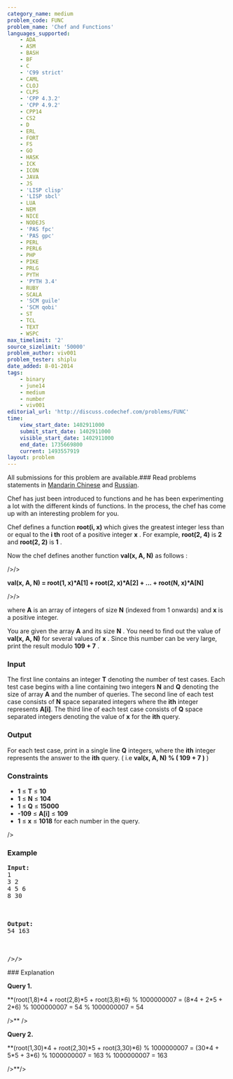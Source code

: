 ```yaml
---
category_name: medium
problem_code: FUNC
problem_name: 'Chef and Functions'
languages_supported:
    - ADA
    - ASM
    - BASH
    - BF
    - C
    - 'C99 strict'
    - CAML
    - CLOJ
    - CLPS
    - 'CPP 4.3.2'
    - 'CPP 4.9.2'
    - CPP14
    - CS2
    - D
    - ERL
    - FORT
    - FS
    - GO
    - HASK
    - ICK
    - ICON
    - JAVA
    - JS
    - 'LISP clisp'
    - 'LISP sbcl'
    - LUA
    - NEM
    - NICE
    - NODEJS
    - 'PAS fpc'
    - 'PAS gpc'
    - PERL
    - PERL6
    - PHP
    - PIKE
    - PRLG
    - PYTH
    - 'PYTH 3.4'
    - RUBY
    - SCALA
    - 'SCM guile'
    - 'SCM qobi'
    - ST
    - TCL
    - TEXT
    - WSPC
max_timelimit: '2'
source_sizelimit: '50000'
problem_author: viv001
problem_tester: shiplu
date_added: 8-01-2014
tags:
    - binary
    - june14
    - medium
    - number
    - viv001
editorial_url: 'http://discuss.codechef.com/problems/FUNC'
time:
    view_start_date: 1402911000
    submit_start_date: 1402911000
    visible_start_date: 1402911000
    end_date: 1735669800
    current: 1493557919
layout: problem
---
```

All submissions for this problem are available.###  Read problems statements in [Mandarin Chinese](http://www.codechef.com/download/translated/JUNE14/mandarin/FUNC.pdf) and [Russian](http://www.codechef.com/download/translated/JUNE14/russian/FUNC.pdf).

 Chef has just been introduced to functions and he has been experimenting a lot with the different kinds of functions. In the process, the chef has come up with an interesting problem for you.

 Chef defines a function  **root(i, x)**  which gives the greatest integer less than or equal to the  **i th**  root of a positive integer  **x** . For example,  **root(2, 4)**  is  **2**  and  **root(2, 2)**  is  **1** .

 Now the chef defines another function  **val(x, A, N)**  as follows : 
 
/>/>

 **val(x, A, N) = root(1, x)\*A\[1\] + root(2, x)\*A\[2\] + ... + root(N, x)\*A\[N\]**  
 
/>/>

where  **A**  is an array of integers of size  **N**  (indexed from 1 onwards) and  **x**  is a positive integer.

 You are given the array  **A**  and its size  **N** . You need to find out the value of  **val(x, A, N)**  for several values of  **x** . Since this number can be very large, print the result modulo  **109 + 7** .

### Input

 The first line contains an integer **T** denoting the number of test cases. Each test case begins with a line containing two integers **N** and  **Q**  denoting the size of array **A** and the number of queries. The second line of each test case consists of **N** space separated integers where the **ith** integer represents **A\[i\]**. The third line of each test case consists of **Q** space separated integers denoting the value of  **x**  for the **ith** query.

### Output

 For each test case, print in a single line  **Q**  integers, where the **ith** integer represents the answer to the **ith** query. ( i.e  **val(x, A, N) % ( 109 + 7 )**  )

### Constraints

- **1** ≤ **T** ≤  **10**
- **1**  ≤  **N** ≤  **104**
- **1**  ≤  **Q** ≤  **15000**
- **-109**  ≤  **A\[i\]**  ≤  **109**
- **1**  ≤  **x**  ≤  **1018**  for each number in the query.


/>

### Example

<pre><b>Input:</b>
1
3 2
4 5 6
8 30
<br></br>
<b>Output:</b>
54 163
<br></br>
/>/>
</pre>### Explanation
**Query 1.**

 **(root(1,8)\*4 + root(2,8)\*5 + root(3,8)\*6) % 1000000007 = (8\*4 + 2\*5 + 2\*6) % 1000000007 = 54 % 1000000007 = 54 

 />** />

**Query 2.**

 **(root(1,30)\*4 + root(2,30)\*5 + root(3,30)\*6) % 1000000007 = (30\*4 + 5\*5 + 3\*6) % 1000000007 = 163 % 1000000007 = 163 

 />**/>
